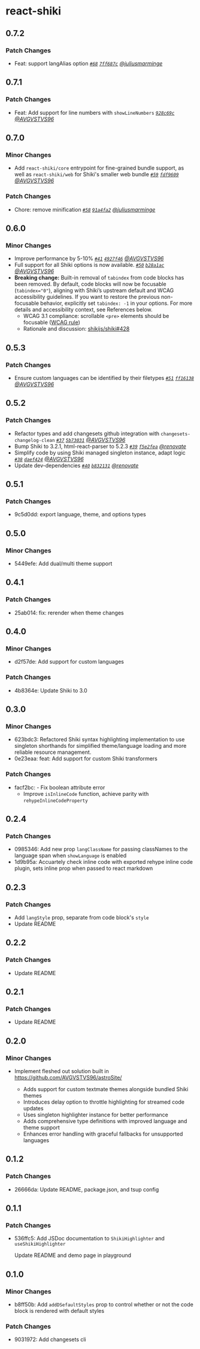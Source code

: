 # react-shiki

## 0.7.2

### Patch Changes

- Feat: support langAlias option _[`#68`](https://github.com/AVGVSTVS96/react-shiki/pull/68) [`7ff687c`](https://github.com/avgvstvs96/react-shiki/commit/7ff687cb1d7ff507f1606f7a43ed5444d721e511) [@juliusmarminge](https://github.com/juliusmarminge)_

## 0.7.1

### Patch Changes

- Feat: Add support for line numbers with `showLineNumbers` _[`928c69c`](https://github.com/avgvstvs96/react-shiki/commit/928c69c1bfc9f9918fc9ffbe2b85635dd645ce1e) [@AVGVSTVS96](https://github.com/AVGVSTVS96)_

## 0.7.0

### Minor Changes

- Add `react-shiki/core` entrypoint for fine-grained bundle support, as well as `react-shiki/web` for Shiki's smaller web bundle _[`#59`](https://github.com/AVGVSTVS96/react-shiki/pull/59) [`fdf9609`](https://github.com/avgvstvs96/react-shiki/commit/fdf96094691fc78279ac0d6a0c216075b2fc50c6) [@AVGVSTVS96](https://github.com/AVGVSTVS96)_

### Patch Changes

- Chore: remove minification _[`#58`](https://github.com/AVGVSTVS96/react-shiki/pull/58) [`91a4fa2`](https://github.com/avgvstvs96/react-shiki/commit/91a4fa292b9e04b8184a26cba30d15518365b81e) [@juliusmarminge](https://github.com/juliusmarminge)_

## 0.6.0

### Minor Changes

- Improve performance by 5-10% _[`#41`](https://github.com/AVGVSTVS96/react-shiki/pull/41) [`4927f46`](https://github.com/avgvstvs96/react-shiki/commit/4927f46) [@AVGVSTVS96](https://github.com/AVGVSTVS96)_
- Full support for all Shiki options is now available. _[`#50`](https://github.com/AVGVSTVS96/react-shiki/pull/50) [`b28a1ac`](https://github.com/avgvstvs96/react-shiki/commit/b28a1ac15c3a1f512e44aa44d2b95759c75e3886) [@AVGVSTVS96](https://github.com/AVGVSTVS96)_
- **Breaking change:** Built-in removal of `tabindex` from code blocks has been removed. By default, code blocks will now be focusable (`tabindex="0"`), aligning with Shiki’s upstream default and WCAG accessibility guidelines. If you want to restore the previous non-focusable behavior, explicitly set `tabindex: -1` in your options. For more details and accessibility context, see References below.
  - WCAG 3.1 compliance: scrollable `<pre>` elements should be focusable ([WCAG rule](https://www.w3.org/WAI/standards-guidelines/act/rules/0ssw9k/proposed/))
  - Rationale and discussion: [shikijs/shiki#428](https://github.com/shikijs/shiki/issues/428)

## 0.5.3

### Patch Changes

- Ensure custom languages can be identified by their filetypes _[`#51`](https://github.com/AVGVSTVS96/react-shiki/pull/51) [`ff16138`](https://github.com/avgvstvs96/react-shiki/commit/ff16138151a7faba61489c41934a670dbbce5daa) [@AVGVSTVS96](https://github.com/AVGVSTVS96)_

## 0.5.2

### Patch Changes

- Refactor types and add changesets github integration with `changesets-changelog-clean` _[`#37`](https://github.com/AVGVSTVS96/react-shiki/pull/37) [`5b73031`](https://github.com/avgvstvs96/react-shiki/commit/5b73031a7cfb63312354b05a74ef2a19880f5c46) [@AVGVSTVS96](https://github.com/AVGVSTVS96)_
- Bump Shiki to 3.2.1, html-react-parser to 5.2.3 _[`#39`](https://github.com/AVGVSTVS96/react-shiki/pull/39) [`f5e2fea`](https://github.com/avgvstvs96/react-shiki/commit/f5e2fea1e960254fb33419dbd283c6ecb9a15815) [@renovate](https://github.com/apps/renovate)_
- Simplify code by using Shiki managed singleton instance, adapt logic _[`#38`](https://github.com/AVGVSTVS96/react-shiki/pull/38) [`daef424`](https://github.com/avgvstvs96/react-shiki/commit/daef424f21ba78a6fdecb9608fa7276b3ff578a9) [@AVGVSTVS96](https://github.com/AVGVSTVS96)_
- Update dev-dependencies _[`#40`](https://github.com/AVGVSTVS96/react-shiki/pull/40) [`b832131`](https://github.com/avgvstvs96/react-shiki/commit/b83213107992cdd03c44ead954c65043b9897bcf) [@renovate](https://github.com/apps/renovate)_

## 0.5.1

### Patch Changes

- 9c5d0dd: export language, theme, and options types

## 0.5.0

### Minor Changes

- 5449efe: Add dual/multi theme support

## 0.4.1

### Patch Changes

- 25ab014: fix: rerender when theme changes

## 0.4.0

### Minor Changes

- d2f57de: Add support for custom languages

### Patch Changes

- 4b8364e: Update Shiki to 3.0

## 0.3.0

### Minor Changes

- 623bdc3: Refactored Shiki syntax highlighting implementation to use singleton shorthands for simplified theme/language loading and more reliable resource management.
- 0e23eaa: feat: Add support for custom Shiki transformers

### Patch Changes

- facf2bc: - Fix boolean attribute error
  - Improve `isInlineCode` function, achieve parity with `rehypeInlineCodeProperty`

## 0.2.4

### Patch Changes

- 0985346: Add new prop `langClassName` for passing classNames to the language span when `showLanguage` is enabled
- 1d9b95a: Accuartely check inline code with exported rehype inline code plugin, sets inline prop when passed to react markdown

## 0.2.3

### Patch Changes

- Add `langStyle` prop, separate from code block's `style`
- Update README

## 0.2.2

### Patch Changes

- Update README

## 0.2.1

### Patch Changes

- Update README

## 0.2.0

### Minor Changes

- Implement fleshed out solution built in <https://github.com/AVGVSTVS96/astroSite/>

  - Adds support for custom textmate themes alongside bundled Shiki themes
  - Introduces delay option to throttle highlighting for streamed code updates
  - Uses singleton highlighter instance for better performance
  - Adds comprehensive type definitions with improved language and theme support
  - Enhances error handling with graceful fallbacks for unsupported languages

## 0.1.2

### Patch Changes

- 26666da: Update README, package.json, and tsup config

## 0.1.1

### Patch Changes

- 536ffc5: Add JSDoc documentation to `ShikiHighlighter` and `useShikiHighlighter`

  Update README and demo page in playground

## 0.1.0

### Minor Changes

- b8ff50b: Add `addDSefaultStyles` prop to control whether or not the code block is rendered with default styles

### Patch Changes

- 9031972: Add changesets cli
